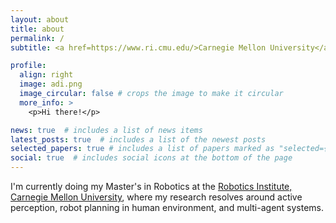 ```yaml
---
layout: about
title: about
permalink: /
subtitle: <a href=https://www.ri.cmu.edu/>Carnegie Mellon University</a>. Pittsburgh. 

profile:
  align: right
  image: adi.png
  image_circular: false # crops the image to make it circular
  more_info: >
    <p>Hi there!</p>

news: true  # includes a list of news items
latest_posts: true  # includes a list of the newest posts
selected_papers: true # includes a list of papers marked as "selected={true}"
social: true  # includes social icons at the bottom of the page
---
```

I'm currently doing my Master's in Robotics at the [Robotics Institute, Carnegie Mellon University](https://www.ri.cmu.edu/), where my research resolves around active perception, robot planning in human environment, and multi-agent systems.

<!-- Write your biography here. Tell the world about yourself. Link to your favorite [subreddit](http://reddit.com). You can put a picture in, too. The code is already in, just name your picture `prof_pic.jpg` and put it in the `img/` folder.

Put your address / P.O. box / other info right below your picture. You can also disable any of these elements by editing `profile` property of the YAML header of your `_pages/about.md`. Edit `_bibliography/papers.bib` and Jekyll will render your [publications page](/al-folio/publications/) automatically.

Link to your social media connections, too. This theme is set up to use [Font Awesome icons](https://fontawesome.com/) and [Academicons](https://jpswalsh.github.io/academicons/), like the ones below. Add your Facebook, Twitter, LinkedIn, Google Scholar, or just disable all of them. -->
